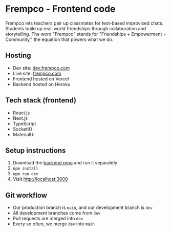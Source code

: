 # Frempco - Frontend code

Frempco lets teachers pair up classmates for text-based improvised chats. Students build up real-world friendships through collaboration and storytelling. The word "Frempco" stands for "Friendships + Empowerment = Community," the equation that powers what we do.

## Hosting

- Dev site: [dev.frempco.com](https://dev.frempco.com/)
- Live site: [frempco.com](https://www.frempco.com/)
- Frontend hosted on Vercel
- Backend hosted on Heroku

## Tech stack (frontend)

- React.js
- Next.js
- TypeScript
- SocketIO
- MaterialUI

## Setup instructions

1. Download the [backend repo](https://github.com/mssiegel/frempco-server) and run it separately
2. `npm install`
3. `npm run dev`
4. Visit [http://localhost:3000](http://localhost:3000)

## Git workflow

- Our production branch is `main`, and our development branch is `dev`
- All development branches come from `dev`
- Pull requests are merged into `dev`
- Every so often, we merge `dev` into `main`
